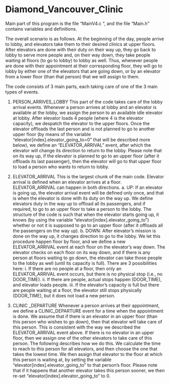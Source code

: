 # Diamond_Vancouver_Clinic

Main part of this program is the file “MainV4.c “, and the file “Main.h” contains variables and definitions.

The overall scenario is as follows. At the beginning of the day, people arrive to lobby, and elevators take them to their desired clinics at upper floors. After elevators are done with their duty on their way up, they go back to lobby to serve more people and, on their way down, they take people waiting at floors (to go to lobby) to lobby as well. Thus, whenever people are done with their appointment at their corresponding floor, they will go to lobby by either one of the elevators that are going down, or by an elevator from a lower floor (than that person) that we will assign to them.

The code consists of 3 main parts, each taking care of one of the 3 main types of events.

1)	PERSON_ARRIVES_LOBBY
This part of the code takes care of the lobby arrival events. Whenever a person arrives at lobby and an elevator is available at the lobby, we assign the person to an available idle elevator at lobby. After elevator loads 4 people (where 4 is the elevator capacity), we despatch the elevator to the upper floors. Once the elevator offloads the last person and is not planned to go to another upper floor (by means of the variable “elevator[index].elevator_going_to=0” that will be described more below), we define an “ELEVATOR_ARRIVAL” event, after which the elevator will change its direction to return to the lobby. Please note that on its way up, if the elevator is planned to go to an upper floor (after it offloads its last passenger), then the elevator will go to that upper floor to load a person who wants to return to lobby.

2)	ELEVATOR_ARRIVAL
This is the largest chunk of the main code. Elevator arrival is defined when an elevator arrives at a floor. ELEVATOR_ARRIVAL can happen in both directions.
a.	UP: If an elevator is going up, the elevator arrival event will be defined only once, and that is when the elevator is done with its duty on the way up. We define elevators duty in the way up to offload all its passengers, and if required, to go to an upper floor to take a person to the lobby. The structure of the code is such that when the elevator starts going up, it knows (by using the variable “elevator[index].elevator_going_to”) whether or not it is supposed to go to an upper floor (after it offloads all the passengers on the way up).
b.	DOWN: After elevator’s mission is done on the way up, it changes direction to go to the lobby. We let this procedure happen floor by floor, and we define a new ELEVATOR_ARRIVAL event at each floor on the elevator’s way down. The elevator checks on each floor on its way down, and if there is any person at floors waiting to go down, the elevator can take those people to the lobby as well (until its capacity is full). There are 3 possibilities here:
i.	If there are no people at a floor, then only an ELEVATOR_ARRIVAL event occurs, but there is no physical stop (i.e., no DOOR_TIME).
ii.	If there are people, actual stops happen (DOOR_TIME), and elevator loads people.
iii.	If the elevator’s capacity is full but there are people waiting at a floor, the elevator still stops physically (DOOR_TIME), but it does not load a new person.
3)	CLINIC _DEPARTURE
Whenever a person arrives at their appointment, we define a CLINIC_DEPARTURE event for a time when the appointment is done.  We assume that if there is an elevator in an upper floor (than this person who wishes to go down), then that elevator will take care of this person. This is consistent with the way we described the ELEVATOR_ARRIVAL event above. If there is no elevator in an upper floor, then we assign one of the other elevators to take care of this person. The following describes how we do this.
We calculate the time to reach to this person for all elevators, and then choose the one that takes the lowest time. We then assign that elevator to the floor at which this person is waiting at, by setting the variable “elevator[index].elevator_going_to” to that person’s floor. Please note that if it happens that another elevator takes this person sooner, we then re-set “elevator[index].elevator_going_to” to 0.

